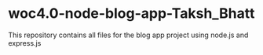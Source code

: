 # woc4.0-node-blog-app-Taksh_Bhatt
This repository contains all files for the blog app project using node.js and express.js
